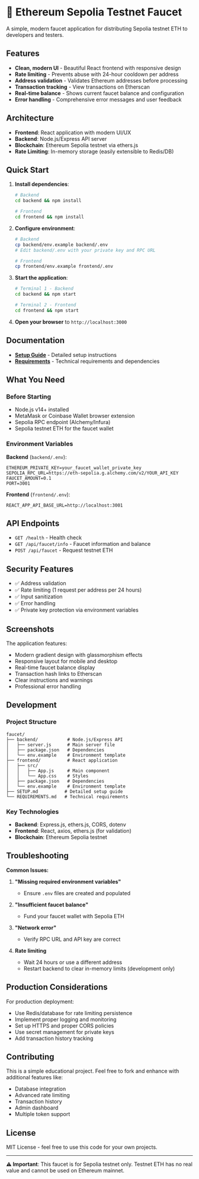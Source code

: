# 🚰 Ethereum Sepolia Testnet Faucet

A simple, modern faucet application for distributing Sepolia testnet ETH to developers and testers.

## Features

- **Clean, modern UI** - Beautiful React frontend with responsive design
- **Rate limiting** - Prevents abuse with 24-hour cooldown per address
- **Address validation** - Validates Ethereum addresses before processing
- **Transaction tracking** - View transactions on Etherscan
- **Real-time balance** - Shows current faucet balance and configuration
- **Error handling** - Comprehensive error messages and user feedback

## Architecture

- **Frontend**: React application with modern UI/UX
- **Backend**: Node.js/Express API server
- **Blockchain**: Ethereum Sepolia testnet via ethers.js
- **Rate Limiting**: In-memory storage (easily extensible to Redis/DB)

## Quick Start

1. **Install dependencies**:
   ```bash
   # Backend
   cd backend && npm install
   
   # Frontend  
   cd frontend && npm install
   ```

2. **Configure environment**:
   ```bash
   # Backend
   cp backend/env.example backend/.env
   # Edit backend/.env with your private key and RPC URL
   
   # Frontend
   cp frontend/env.example frontend/.env
   ```

3. **Start the application**:
   ```bash
   # Terminal 1 - Backend
   cd backend && npm start
   
   # Terminal 2 - Frontend
   cd frontend && npm start
   ```

4. **Open your browser** to `http://localhost:3000`

## Documentation

- **[Setup Guide](SETUP.md)** - Detailed setup instructions
- **[Requirements](REQUIREMENTS.md)** - Technical requirements and dependencies

## What You Need

### Before Starting
- Node.js v14+ installed
- MetaMask or Coinbase Wallet browser extension
- Sepolia RPC endpoint (Alchemy/Infura)
- Sepolia testnet ETH for the faucet wallet

### Environment Variables

**Backend** (`backend/.env`):
```env
ETHEREUM_PRIVATE_KEY=your_faucet_wallet_private_key
SEPOLIA_RPC_URL=https://eth-sepolia.g.alchemy.com/v2/YOUR_API_KEY
FAUCET_AMOUNT=0.1
PORT=3001
```

**Frontend** (`frontend/.env`):
```env
REACT_APP_API_BASE_URL=http://localhost:3001
```

## API Endpoints

- `GET /health` - Health check
- `GET /api/faucet/info` - Faucet information and balance
- `POST /api/faucet` - Request testnet ETH

## Security Features

- ✅ Address validation
- ✅ Rate limiting (1 request per address per 24 hours)
- ✅ Input sanitization
- ✅ Error handling
- ✅ Private key protection via environment variables

## Screenshots

The application features:
- Modern gradient design with glassmorphism effects
- Responsive layout for mobile and desktop
- Real-time faucet balance display
- Transaction hash links to Etherscan
- Clear instructions and warnings
- Professional error handling

## Development

### Project Structure
```
faucet/
├── backend/           # Node.js/Express API
│   ├── server.js      # Main server file
│   ├── package.json   # Dependencies
│   └── env.example    # Environment template
├── frontend/          # React application
│   ├── src/
│   │   ├── App.js     # Main component
│   │   └── App.css    # Styles
│   ├── package.json   # Dependencies
│   └── env.example    # Environment template
├── SETUP.md          # Detailed setup guide
└── REQUIREMENTS.md   # Technical requirements
```

### Key Technologies
- **Backend**: Express.js, ethers.js, CORS, dotenv
- **Frontend**: React, axios, ethers.js (for validation)
- **Blockchain**: Ethereum Sepolia testnet

## Troubleshooting

**Common Issues:**

1. **"Missing required environment variables"**
   - Ensure `.env` files are created and populated

2. **"Insufficient faucet balance"**
   - Fund your faucet wallet with Sepolia ETH

3. **"Network error"**
   - Verify RPC URL and API key are correct

4. **Rate limiting**
   - Wait 24 hours or use a different address
   - Restart backend to clear in-memory limits (development only)

## Production Considerations

For production deployment:
- Use Redis/database for rate limiting persistence
- Implement proper logging and monitoring
- Set up HTTPS and proper CORS policies
- Use secret management for private keys
- Add transaction history tracking

## Contributing

This is a simple educational project. Feel free to fork and enhance with additional features like:
- Database integration
- Advanced rate limiting
- Transaction history
- Admin dashboard
- Multiple token support

## License

MIT License - feel free to use this code for your own projects.

---

**⚠️ Important**: This faucet is for Sepolia testnet only. Testnet ETH has no real value and cannot be used on Ethereum mainnet.